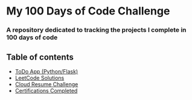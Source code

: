 # My 100 Days of Code Challenge
### A repository dedicated to tracking the projects I complete in 100 days of code

## Table of contents
* [ToDo App (Python/Flask)](https://github.com/skyreep/hundred-days-of-code/tree/master/todos)
* [LeetCode Solutions](https://github.com/skyreep/hundred-days-of-code/tree/master/leetcode-submissions)
* [Cloud Resume Challenge](https://github.com/skyreep/hundred-days-of-code/tree/master/cloud-resume)
* [Certifications Completed](https://github.com/skyreep/hundred-days-of-code/tree/master/certificates)
